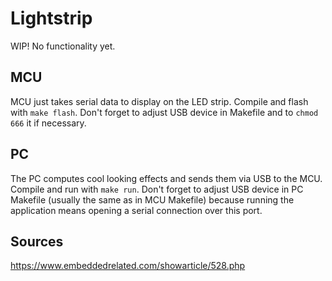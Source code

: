# Lightstrip
WIP! No functionality yet.

## MCU
MCU just takes serial data to display on the LED strip.
Compile and flash with ```make flash```.
Don't forget to adjust USB device in Makefile and to ```chmod 666``` it if necessary.

## PC
The PC computes cool looking effects and sends them via USB to the MCU.
Compile and run with ```make run```.
Don't forget to adjust USB device in PC Makefile (usually the same as in MCU Makefile) because running the application
means opening a serial connection over this port.

## Sources

https://www.embeddedrelated.com/showarticle/528.php
